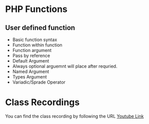 # PHP Functions
## User defined function

* Basic function syntax
* Function within function
* Function argument
* Pass by reference
* Default Argument
* Always optional arguemnt will place after requried.
* Named Argument
* Types Argument
* Variadic/Sprade Operator


# Class Recordings
You can find the class recording by following the URL
[Youtube Link](https://youtu.be/ZDXO9kp__t4)